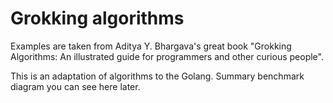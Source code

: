 Grokking algorithms
====================

Examples are taken from Aditya Y. Bhargava's great book "Grokking Algorithms: An illustrated 
guide for programmers and other curious people".

This is an adaptation of algorithms to the Golang. Summary benchmark diagram you can see here later.